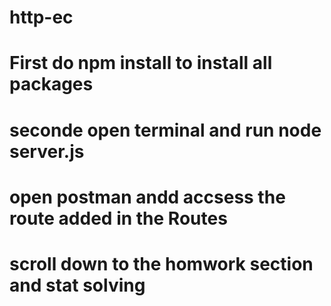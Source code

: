 # http-ec
# First do npm install to install all packages 
# seconde open terminal and run node server.js 
# open postman andd accsess the route added in the Routes 
# scroll down to the homwork section and stat solving 

